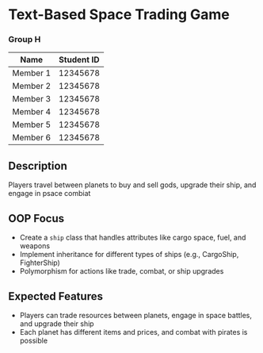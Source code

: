 # Text-Based Space Trading Game

### Group H

| Name     | Student ID |
| -------- | ---------- |
| Member 1 | 12345678   |
| Member 2 | 12345678   |
| Member 3 | 12345678   |
| Member 4 | 12345678   |
| Member 5 | 12345678   |
| Member 6 | 12345678   |

## Description

Players travel between planets to buy and sell gods, upgrade their ship, and engage in psace combiat

## OOP Focus

- Create a `ship` class that handles attributes like cargo space, fuel, and weapons
- Implement inheritance for different types of ships (e.g., CargoShip, FighterShip)
- Polymorphism for actions like trade, combat, or ship upgrades

## Expected Features

- Players can trade resources between planets, engage in space battles, and upgrade their ship
- Each planet has different items and prices, and combat with pirates is possible
